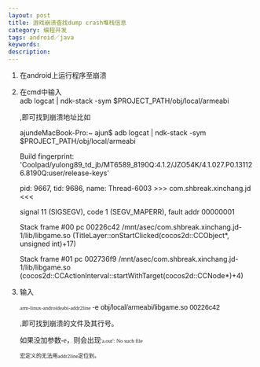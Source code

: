 ```yaml
---
layout: post
title: 游戏崩溃查找dump crash堆栈信息
category: 编程开发
tags: android／java
keywords: 
description: 
---
```


 

1.  在android上运行程序至崩溃

2.  在cmd中输入\
     adb logcat | ndk-stack -sym \$PROJECT\_PATH/obj/local/armeabi

    ,即可找到崩溃地址比如

    ajundeMacBook-Pro:\~ ajun\$ adb logcat | ndk-stack -sym
    \$PROJECT\_PATH/obj/local/armeabi 

    Build fingerprint:
    'Coolpad/yulong89\_td\_jb/MT6589\_8190Q:4.1.2/JZO54K/4.1.027.P0.131126.8190Q:user/release-keys'

    pid: 9667, tid: 9686, name: Thread-6003  \>\>\>
    com.shbreak.xinchang.jd \<\<\<

    signal 11 (SIGSEGV), code 1 (SEGV\_MAPERR), fault addr 00000001

    Stack frame \#00  pc 00226c42
     /mnt/asec/com.shbreak.xinchang.jd-1/lib/libgame.so
    (TitleLayer::onStartClicked(cocos2d::CCObject\*, unsigned int)+17)

    Stack frame \#01  pc 002736f9
     /mnt/asec/com.shbreak.xinchang.jd-1/lib/libgame.so
    (cocos2d::CCActionInterval::startWithTarget(cocos2d::CCNode\*)+4)

3.  <span style="font-family:微软雅黑, sans-serif;">输入</span>

    <span style="font-family:微软雅黑, sans-serif;"><span
    style="font-family:Menlo;font-size:11px;line-height:normal;">arm-linux-androideabi-addr2line</span> -e
    obj/local/armeabi/libgame.so 00226c42</span>

    <span
    style="font-family:微软雅黑, sans-serif;">,即可找到崩溃的文件及其行号。</span>

    <span
    style="font-family:'微软雅黑, sans-serif';">如果没加参数-e，则会出现</span><span
    style="font-family:Menlo;font-size:11px;line-height:normal;">'a.out':
    No such file</span>

    <span style="font-family:Menlo;"><span
    style="font-size:11px;line-height:normal;">宏定义的无法用addr2line定位到。</span></span>









